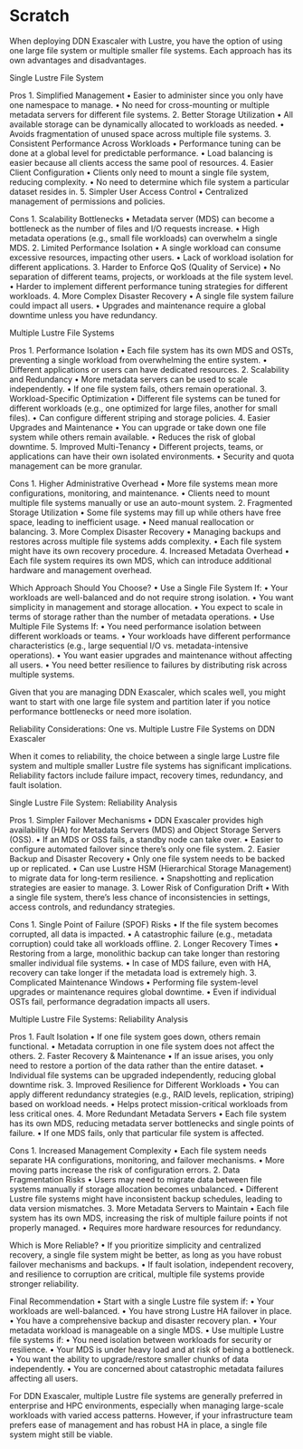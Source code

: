 # Scratch
When deploying DDN Exascaler with Lustre, you have the option of using one large file system or multiple smaller file systems. Each approach has its own advantages and disadvantages.

Single Lustre File System

Pros
	1.	Simplified Management
	•	Easier to administer since you only have one namespace to manage.
	•	No need for cross-mounting or multiple metadata servers for different file systems.
	2.	Better Storage Utilization
	•	All available storage can be dynamically allocated to workloads as needed.
	•	Avoids fragmentation of unused space across multiple file systems.
	3.	Consistent Performance Across Workloads
	•	Performance tuning can be done at a global level for predictable performance.
	•	Load balancing is easier because all clients access the same pool of resources.
	4.	Easier Client Configuration
	•	Clients only need to mount a single file system, reducing complexity.
	•	No need to determine which file system a particular dataset resides in.
	5.	Simpler User Access Control
	•	Centralized management of permissions and policies.

Cons
	1.	Scalability Bottlenecks
	•	Metadata server (MDS) can become a bottleneck as the number of files and I/O requests increase.
	•	High metadata operations (e.g., small file workloads) can overwhelm a single MDS.
	2.	Limited Performance Isolation
	•	A single workload can consume excessive resources, impacting other users.
	•	Lack of workload isolation for different applications.
	3.	Harder to Enforce QoS (Quality of Service)
	•	No separation of different teams, projects, or workloads at the file system level.
	•	Harder to implement different performance tuning strategies for different workloads.
	4.	More Complex Disaster Recovery
	•	A single file system failure could impact all users.
	•	Upgrades and maintenance require a global downtime unless you have redundancy.

Multiple Lustre File Systems

Pros
	1.	Performance Isolation
	•	Each file system has its own MDS and OSTs, preventing a single workload from overwhelming the entire system.
	•	Different applications or users can have dedicated resources.
	2.	Scalability and Redundancy
	•	More metadata servers can be used to scale independently.
	•	If one file system fails, others remain operational.
	3.	Workload-Specific Optimization
	•	Different file systems can be tuned for different workloads (e.g., one optimized for large files, another for small files).
	•	Can configure different striping and storage policies.
	4.	Easier Upgrades and Maintenance
	•	You can upgrade or take down one file system while others remain available.
	•	Reduces the risk of global downtime.
	5.	Improved Multi-Tenancy
	•	Different projects, teams, or applications can have their own isolated environments.
	•	Security and quota management can be more granular.

Cons
	1.	Higher Administrative Overhead
	•	More file systems mean more configurations, monitoring, and maintenance.
	•	Clients need to mount multiple file systems manually or use an auto-mount system.
	2.	Fragmented Storage Utilization
	•	Some file systems may fill up while others have free space, leading to inefficient usage.
	•	Need manual reallocation or balancing.
	3.	More Complex Disaster Recovery
	•	Managing backups and restores across multiple file systems adds complexity.
	•	Each file system might have its own recovery procedure.
	4.	Increased Metadata Overhead
	•	Each file system requires its own MDS, which can introduce additional hardware and management overhead.

Which Approach Should You Choose?
	•	Use a Single File System If:
	•	Your workloads are well-balanced and do not require strong isolation.
	•	You want simplicity in management and storage allocation.
	•	You expect to scale in terms of storage rather than the number of metadata operations.
	•	Use Multiple File Systems If:
	•	You need performance isolation between different workloads or teams.
	•	Your workloads have different performance characteristics (e.g., large sequential I/O vs. metadata-intensive operations).
	•	You want easier upgrades and maintenance without affecting all users.
	•	You need better resilience to failures by distributing risk across multiple systems.

Given that you are managing DDN Exascaler, which scales well, you might want to start with one large file system and partition later if you notice performance bottlenecks or need more isolation.




Reliability Considerations: One vs. Multiple Lustre File Systems on DDN Exascaler

When it comes to reliability, the choice between a single large Lustre file system and multiple smaller Lustre file systems has significant implications. Reliability factors include failure impact, recovery times, redundancy, and fault isolation.

Single Lustre File System: Reliability Analysis

Pros
	1.	Simpler Failover Mechanisms
	•	DDN Exascaler provides high availability (HA) for Metadata Servers (MDS) and Object Storage Servers (OSS).
	•	If an MDS or OSS fails, a standby node can take over.
	•	Easier to configure automated failover since there’s only one file system.
	2.	Easier Backup and Disaster Recovery
	•	Only one file system needs to be backed up or replicated.
	•	Can use Lustre HSM (Hierarchical Storage Management) to migrate data for long-term resilience.
	•	Snapshotting and replication strategies are easier to manage.
	3.	Lower Risk of Configuration Drift
	•	With a single file system, there’s less chance of inconsistencies in settings, access controls, and redundancy strategies.

Cons
	1.	Single Point of Failure (SPOF) Risks
	•	If the file system becomes corrupted, all data is impacted.
	•	A catastrophic failure (e.g., metadata corruption) could take all workloads offline.
	2.	Longer Recovery Times
	•	Restoring from a large, monolithic backup can take longer than restoring smaller individual file systems.
	•	In case of MDS failure, even with HA, recovery can take longer if the metadata load is extremely high.
	3.	Complicated Maintenance Windows
	•	Performing file system-level upgrades or maintenance requires global downtime.
	•	Even if individual OSTs fail, performance degradation impacts all users.

Multiple Lustre File Systems: Reliability Analysis

Pros
	1.	Fault Isolation
	•	If one file system goes down, others remain functional.
	•	Metadata corruption in one file system does not affect the others.
	2.	Faster Recovery & Maintenance
	•	If an issue arises, you only need to restore a portion of the data rather than the entire dataset.
	•	Individual file systems can be upgraded independently, reducing global downtime risk.
	3.	Improved Resilience for Different Workloads
	•	You can apply different redundancy strategies (e.g., RAID levels, replication, striping) based on workload needs.
	•	Helps protect mission-critical workloads from less critical ones.
	4.	More Redundant Metadata Servers
	•	Each file system has its own MDS, reducing metadata server bottlenecks and single points of failure.
	•	If one MDS fails, only that particular file system is affected.

Cons
	1.	Increased Management Complexity
	•	Each file system needs separate HA configurations, monitoring, and failover mechanisms.
	•	More moving parts increase the risk of configuration errors.
	2.	Data Fragmentation Risks
	•	Users may need to migrate data between file systems manually if storage allocation becomes unbalanced.
	•	Different Lustre file systems might have inconsistent backup schedules, leading to data version mismatches.
	3.	More Metadata Servers to Maintain
	•	Each file system has its own MDS, increasing the risk of multiple failure points if not properly managed.
	•	Requires more hardware resources for redundancy.

Which is More Reliable?
	•	If you prioritize simplicity and centralized recovery, a single file system might be better, as long as you have robust failover mechanisms and backups.
	•	If fault isolation, independent recovery, and resilience to corruption are critical, multiple file systems provide stronger reliability.

Final Recommendation
	•	Start with a single Lustre file system if:
	•	Your workloads are well-balanced.
	•	You have strong Lustre HA failover in place.
	•	You have a comprehensive backup and disaster recovery plan.
	•	Your metadata workload is manageable on a single MDS.
	•	Use multiple Lustre file systems if:
	•	You need isolation between workloads for security or resilience.
	•	Your MDS is under heavy load and at risk of being a bottleneck.
	•	You want the ability to upgrade/restore smaller chunks of data independently.
	•	You are concerned about catastrophic metadata failures affecting all users.

For DDN Exascaler, multiple Lustre file systems are generally preferred in enterprise and HPC environments, especially when managing large-scale workloads with varied access patterns. However, if your infrastructure team prefers ease of management and has robust HA in place, a single file system might still be viable.
